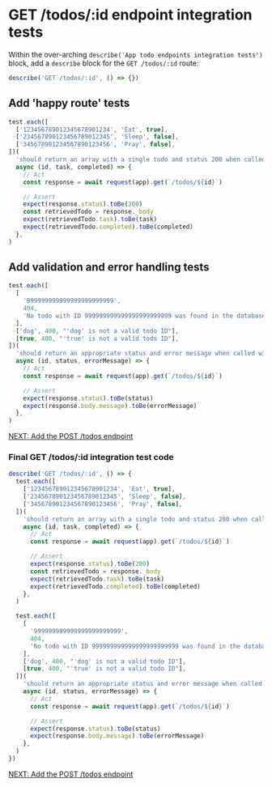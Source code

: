# GET /todos/:id endpoint integration tests

Within the over-arching `describe('App todo endpoints integration tests')` block, add a `describe` block for the `GET /todos/:id` route:

```javascript
describe('GET /todos/:id', () => {})
```

## Add 'happy route' tests

```javascript
test.each([
  ['123456789012345678901234', 'Eat', true],
  ['234567890123456789012345', 'Sleep', false],
  ['345678901234567890123456', 'Pray', false],
])(
  'should return an array with a single todo and status 200 when called with an ID param: "%s"',
  async (id, task, completed) => {
    // Act
    const response = await request(app).get(`/todos/${id}`)

    // Assert
    expect(response.status).toBe(200)
    const retrievedTodo = response._body
    expect(retrievedTodo.task).toBe(task)
    expect(retrievedTodo.completed).toBe(completed)
  },
)
```

## Add validation and error handling tests

```javascript
test.each([
  [
    '999999999999999999999999',
    404,
    'No todo with ID 999999999999999999999999 was found in the database',
  ],
  ['dog', 400, "'dog' is not a valid todo ID"],
  [true, 400, "'true' is not a valid todo ID"],
])(
  'should return an appropriate status and error message when called with an ID param: "%s"',
  async (id, status, errorMessage) => {
    // Act
    const response = await request(app).get(`/todos/${id}`)

    // Assert
    expect(response.status).toBe(status)
    expect(response.body.message).toBe(errorMessage)
  },
)
```

[NEXT: Add the POST /todos endpoint](4a_createTodo_endpoint.md)

### Final GET /todos/:id integration test code

```javascript
describe('GET /todos/:id', () => {
  test.each([
    ['123456789012345678901234', 'Eat', true],
    ['234567890123456789012345', 'Sleep', false],
    ['345678901234567890123456', 'Pray', false],
  ])(
    'should return an array with a single todo and status 200 when called with an ID param: "%s"',
    async (id, task, completed) => {
      // Act
      const response = await request(app).get(`/todos/${id}`)

      // Assert
      expect(response.status).toBe(200)
      const retrievedTodo = response._body
      expect(retrievedTodo.task).toBe(task)
      expect(retrievedTodo.completed).toBe(completed)
    },
  )

  test.each([
    [
      '999999999999999999999999',
      404,
      'No todo with ID 999999999999999999999999 was found in the database',
    ],
    ['dog', 400, "'dog' is not a valid todo ID"],
    [true, 400, "'true' is not a valid todo ID"],
  ])(
    'should return an appropriate status and error message when called with an ID param: "%s"',
    async (id, status, errorMessage) => {
      // Act
      const response = await request(app).get(`/todos/${id}`)

      // Assert
      expect(response.status).toBe(status)
      expect(response.body.message).toBe(errorMessage)
    },
  )
})
```

[NEXT: Add the POST /todos endpoint](4a_createTodo_endpoint.md)
